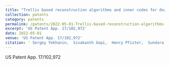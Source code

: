 ```yaml
---
title: "Trellis based reconstruction algorithms and inner codes for dna data storage"
collection: patents
category: patents
permalink: /patents/2022-05-01-Trellis-based-reconstruction-algorithms-and-inner-codes-for-dna-data-storage
excerpt: 'US Patent App. 17/102,972'
date: 2022-05-01
venue: 'US Patent App. 17/102,972'
citation: ' Sergey Yekhanin,  Sivakanth Gopi,  Henry Pfister,  Sundara Srinivasavaradhan, &quot;Trellis based reconstruction algorithms and inner codes for dna data storage.&quot; US Patent App. 17/102,972, 2022.'
---
```

US Patent App. 17/102,972
